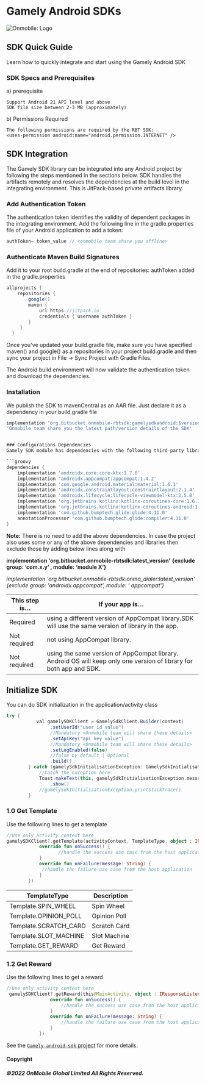 # Gamely Android SDKs

![Onmobile: Logo](http://t0.gstatic.com/images?q=tbn:ANd9GcQ7a6C5baa2f_3KA2zVpouH29tMGgRfcCn1PGuubySgbFbKuMxg)


## SDK Quick Guide
Learn how to quickly integrate and start using the Gamely Android SDK

### SDK Specs and Prerequisites
a) prerequisite

    Support Android 21 API level and above
    SDK file size between 2-3 MB (approximately)

b) Permissions Required

    The following permissions are required by the RBT SDK:
    <uses-permission android:name="android.permission.INTERNET" />

## SDK Integration
The Gamely SDK library can be integrated into any Android project by following the steps mentioned in the sections below. SDK handles the artifacts remotely and resolves the dependencies at the build level in the integrating environment. This is JitPack-based private artifacts library.



### Add Authentication Token
The authentication token identifies the validity of dependent packages in the integrating environment. 
Add the following line in the gradle.properties file of your Android application to add a token:



 ```groovy
authToken= token_value // <onmobile team share you offline>
```

### Authenticate Maven Build Signatures
Add it to your root build.gradle at the end of repositories: authToken added in the gradle.properties

```groovy
allprojects {
    repositories {
        google()
        maven {
            url https://jitpack.io
            credentials { username authToken }
        }
     }
  }
```
Once you've updated your build.gradle file, make sure you have specified maven() and google() as a repositories in your project build.gradle and then sync your project in File -> Sync Project with Gradle Files.

The Android build environment will now validate the authentication token and download the dependencies.

### Installation 
We publish the SDK to mavenCentral as an AAR file. Just declare it as a dependency in your build.gradle file
```groovy
implementation 'org.bitbucket.onmobile-rbtsdk:gamelysdkandroid:$version$' 
'Onmobile team share you the latest path/version details of the SDK'


### Configurations Dependencies
Gamely SDK module has dependencies with the following third-party libraries.

```groovy
dependencies {
    implementation 'androidx.core:core-ktx:1.7.0'
    implementation 'androidx.appcompat:appcompat:1.4.2'
    implementation 'com.google.android.material:material:1.6.1'
    implementation 'androidx.constraintlayout:constraintlayout:2.1.4'
    implementation 'androidx.lifecycle:lifecycle-viewmodel-ktx:2.5.0'
    implementation 'org.jetbrains.kotlinx:kotlinx-coroutines-core:1.6.3'
    implementation 'org.jetbrains.kotlinx:kotlinx-coroutines-android:1.6.3'
    implementation 'com.github.bumptech.glide:glide:4.11.0'
    annotationProcessor 'com.github.bumptech.glide:compiler:4.11.0'
}
```

**Note:**
There is no need to add the above dependencies.
In case the project also uses some or any of the above dependencies and libraries then exclude those by adding below lines along with 

**implementation 'org.bitbucket.onmobile-rbtsdk:latest_version'**
**{exclude group: ‘com.x.y’ , module: ‘module X’}**


*implementation 'org.bitbucket.onmobile-rbtsdk:onmo_dialer:latest_version' 
{exclude group: 'androidx.appcompat', module: ' appcompat'}*

This step is…  | If your app is…
-------------- | -------------
Required       | using a different version of AppCompat library.SDK will use the same version of library in the app.
Not required	|  not using AppCompat library.
Not required	| using the same version of AppCompat library. Android OS will keep only one version of library for both app and SDK.


## Initialize SDK
You can do SDK initialization in the application/activity class
```groovy
try {
           val gamelySDKClient = GamelySdkClient.Builder(context)
                .setUserId("user id value") 
                //Mandatory <Onmobile team will share these details>
                .setApiKey("api key value")
                //Mandatory <Onmobile team will share these details>
                .setLogEnabled(false)
                //false by default | Optional
                .build()
        } catch (gamelySdkInitialisationException: GamelySdkInitialisationException) {
            //Catch the exception here
            Toast.makeText(this, gamelySdkInitialisationException.message, Toast.LENGTH_SHORT)
                .show()
            //gamelySdkInitialisationException.printStackTrace()
        }
```

### 1.0 Get Template
Use the following lines to get a template

```kotlin
//Use only activity context here
gamelySDKClient?.getTemplate(activityContext, TemplateType, object : IResponseListener {
            override fun onSuccess() {
                   //handle the success use case from the host application 
            }
            override fun onFailure(message: String) {
             //handle the failure use case from the host application 
            }
        })
```

TemplateType  | Description
------------- | -------------
Template.SPIN_WHEEL | Spin Wheel
Template.OPINION_POLL | Opinion Poll
Template.SCRATCH_CARD | Scratch Card
Template.SLOT_MACHINE | Slot Machine
Template.GET_REWARD | Get Reward

### 1.2 Get Reward
Use the following lines to get a reward

```kotlin
//Use only activity context here
 gamelySDKClient?.getReward(this@MainActivity, object : IResponseListener {
                override fun onSuccess() {
                    //handle the success use case from the host application 
                }
                override fun onFailure(message: String) {
                    //handle the failure use case from the host application 
                }
            })
```

See the [`Gamely-android-sdk` project](https://github.com/OnmobileGamely/Gamely-android-sdk/) for more details.


#### Copyright

##### ©2022 OnMobile Global Limited All Rights Reserved.
